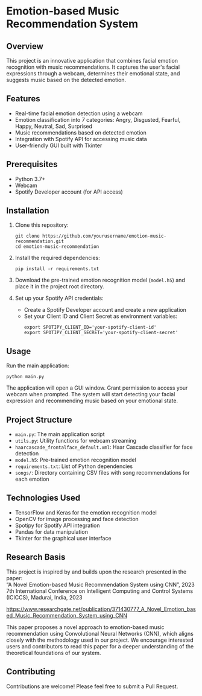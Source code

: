 # Emotion-based Music Recommendation System

## Overview

This project is an innovative application that combines facial emotion recognition with music recommendations. It captures the user's facial expressions through a webcam, determines their emotional state, and suggests music based on the detected emotion.

## Features

- Real-time facial emotion detection using a webcam
- Emotion classification into 7 categories: Angry, Disgusted, Fearful, Happy, Neutral, Sad, Surprised
- Music recommendations based on detected emotion
- Integration with Spotify API for accessing music data
- User-friendly GUI built with Tkinter

## Prerequisites

- Python 3.7+
- Webcam
- Spotify Developer account (for API access)

## Installation

1. Clone this repository:
   ```
   git clone https://github.com/yourusername/emotion-music-recommendation.git
   cd emotion-music-recommendation
   ```

2. Install the required dependencies:
   ```
   pip install -r requirements.txt
   ```

3. Download the pre-trained emotion recognition model (`model.h5`) and place it in the project root directory.

4. Set up your Spotify API credentials:
   - Create a Spotify Developer account and create a new application
   - Set your Client ID and Client Secret as environment variables:
     ```
     export SPOTIPY_CLIENT_ID='your-spotify-client-id'
     export SPOTIPY_CLIENT_SECRET='your-spotify-client-secret'
     ```

## Usage

Run the main application:

```
python main.py
```

The application will open a GUI window. Grant permission to access your webcam when prompted. The system will start detecting your facial expression and recommending music based on your emotional state.

## Project Structure

- `main.py`: The main application script
- `utils.py`: Utility functions for webcam streaming
- `haarcascade_frontalface_default.xml`: Haar Cascade classifier for face detection
- `model.h5`: Pre-trained emotion recognition model
- `requirements.txt`: List of Python dependencies
- `songs/`: Directory containing CSV files with song recommendations for each emotion

## Technologies Used

- TensorFlow and Keras for the emotion recognition model
- OpenCV for image processing and face detection
- Spotipy for Spotify API integration
- Pandas for data manipulation
- Tkinter for the graphical user interface

 ## Research Basis
This project is inspired by and builds upon the research presented in the paper: \
“A Novel Emotion-based Music Recommendation System using CNN”, 2023 7th International Conference on Intelligent Computing and Control Systems (ICICCS), Madurai, India, 2023

https://www.researchgate.net/publication/371430777_A_Novel_Emotion_based_Music_Recommendation_System_using_CNN

This paper proposes a novel approach to emotion-based music recommendation using Convolutional Neural Networks (CNN), which aligns closely with the methodology used in our project. We encourage interested users and contributors to read this paper for a deeper understanding of the theoretical foundations of our system.


## Contributing

Contributions are welcome! Please feel free to submit a Pull Request.


